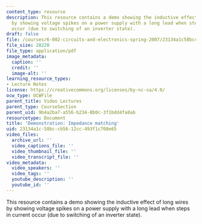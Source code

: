 ```yaml
---
content_type: resource
description: This resource contains a demo showing the inductive effect of long wires
  by showing voltage spikes on a power supply with a long lead when steps in current
  occur (due to switching of an inverter state).
draft: false
file: /courses/6-002-circuits-and-electronics-spring-2007/23134a1c58bccb5612cc493f1c708e65_demo_19a.pdf
file_size: 28220
file_type: application/pdf
image_metadata:
  caption: ''
  credit: ''
  image-alt: ''
learning_resource_types:
- Lecture Notes
license: https://creativecommons.org/licenses/by-nc-sa/4.0/
ocw_type: OCWFile
parent_title: Video Lectures
parent_type: CourseSection
parent_uid: 9b4a2ba7-a556-b234-8b0c-3f1bdd4fa8ab
resourcetype: Document
title: 'Demonstration: Impedance matching'
uid: 23134a1c-58bc-cb56-12cc-493f1c708e65
video_files:
  archive_url: ''
  video_captions_file: ''
  video_thumbnail_file: ''
  video_transcript_file: ''
video_metadata:
  video_speakers: ''
  video_tags: ''
  youtube_description: ''
  youtube_id: ''
---
```

This resource contains a demo showing the inductive effect of long wires by showing voltage spikes on a power supply with a long lead when steps in current occur (due to switching of an inverter state).